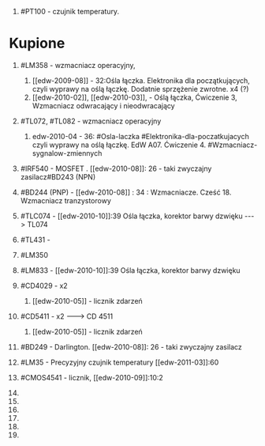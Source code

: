 1. #PT100 - czujnik temperatury. 



# Kupione
1. #LM358 - wzmacniacz operacyjny,
	1. [[edw-2009-08]] - 32:Ośla łączka. Elektronika dla początkujących, czyli wyprawy na oślą łączkę. Dodatnie sprzężenie zwrotne. x4 (?)
	2. [[edw-2010-02]], [[edw-2010-03]], - Oślą łączka, Ćwiczenie 3, Wzmacniacz odwracający i nieodwracający
2. #TL072, #TL082 - wzmacniacz operacyjny
	1. edw-2010-04 - 36: #Osla-laczka #Elektronika-dla-poczatkujacych  czyli wyprawy na oślą łączkę. EdW A07. Ćwiczenie 4. #Wzmacniacz-sygnalow-zmiennych
3. #IRF540 - MOSFET . [[edw-2010-08]]: 26 - taki zwyczajny zasilacz#BD243 (NPN) 
4. #BD244 (PNP) - [[edw-2010-08]] : 34 : Wzmacniacze. Cześć 18. Wzmacniacz tranzystorowy
5. #TLC074 - [[edw-2010-10]]:39 Ośla łączka, korektor barwy dzwięku ---> TL074
6.  #TL431 - 
7. #LM350
8.  #LM833 -  [[edw-2010-10]]:39 Ośla łączka, korektor barwy dzwięku 
9. #CD4029 - x2
	1. [[edw-2010-05]] - licznik zdarzeń
10. #CD5411 - x2 ---> CD 4511
	1.  [[edw-2010-05]] - licznik zdarzeń
11. #BD249 - Darlington. [[edw-2010-08]]: 26 - taki zwyczajny zasilacz
12. #LM35 - Precyzyjny czujnik temperatury [[edw-2011-03]]:60
13. #CMOS4541 - licznik, [[edw-2010-09]]:10:2
   
   
	   
3.  
4. 
5. 
7. 
8. 
9.
